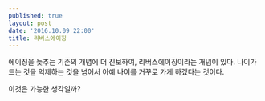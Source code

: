 ```yaml
---
published: true
layout: post
date: '2016.10.09 22:00'
title: 리버스에이징
---
```

에이징을 늦추는 기존의 개념에 더 진보하여, 리버스에이징이라는 개념이 있다. 나이가 드는 것을 억제하는 것을 넘어서 아예 나이를 거꾸로 가게 하겠다는 것이다. 

이것은 가능한 생각일까? 